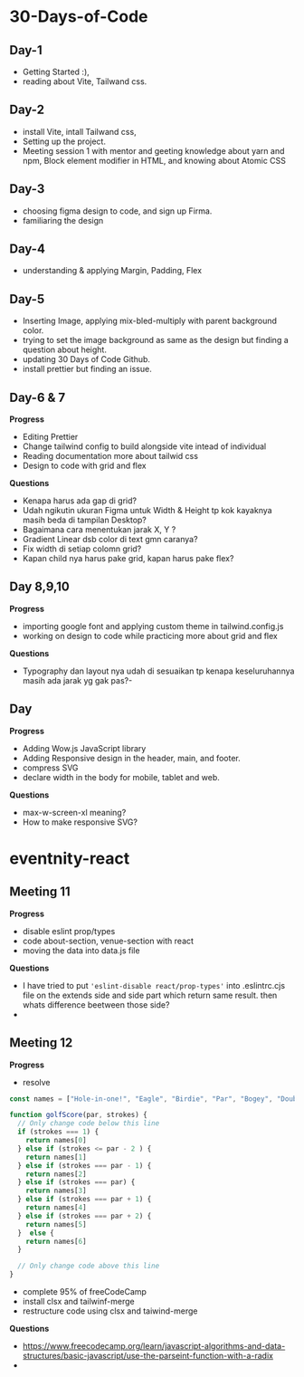# 30-Days-of-Code

## Day-1
- Getting Started :),
- reading about Vite, Tailwand css.

## Day-2
- install Vite, intall Tailwand css,
- Setting up the project.
- Meeting session 1 with mentor and geeting knowledge about yarn and npm, Block element modifier in HTML, and knowing about Atomic CSS

## Day-3
- choosing figma design to code, and sign up Firma.
- familiaring the design


## Day-4
- understanding & applying Margin, Padding, Flex


## Day-5
- Inserting Image, applying mix-bled-multiply with parent background color.
- trying to set the image background as same as the design but finding a question about height.
- updating 30 Days of Code Github.
- install prettier but finding an issue.


## Day-6 & 7

**Progress**
- Editing Prettier
- Change tailwind config to build alongside vite intead of individual
- Reading documentation more about tailwid css
- Design to code with grid and flex

**Questions**
- Kenapa harus ada gap di grid?
- Udah ngikutin ukuran Figma untuk Width & Height tp kok kayaknya masih beda di tampilan Desktop?
- Bagaimana cara menentukan jarak X, Y ?
- Gradient Linear dsb color di text gmn caranya?
- Fix width di setiap colomn grid?
- Kapan child nya harus pake grid, kapan harus pake flex?

## Day 8,9,10

**Progress**
- importing google font and applying custom theme in tailwind.config.js
- working on design to code while practicing more about grid and flex

**Questions**
- Typography dan layout nya udah di sesuaikan tp kenapa keseluruhannya masih ada jarak yg gak pas?-


## Day

**Progress**
- Adding Wow.js JavaScript library 
- Adding Responsive design in the header, main, and footer.
- compress SVG
- declare width in the body for mobile, tablet and web.

**Questions**
- max-w-screen-xl meaning?
- How to make responsive SVG?


# eventnity-react

## Meeting 11 

**Progress**
- disable eslint prop/types
- code about-section, venue-section with react
- moving the data into data.js file

**Questions**
- I have tried to put `'eslint-disable react/prop-types'` into .eslintrc.cjs file on the extends side and side part which return same result. then whats difference beetween those side?
- 


## Meeting 12

**Progress**
- resolve

```js
const names = ["Hole-in-one!", "Eagle", "Birdie", "Par", "Bogey", "Double Bogey", "Go Home!"];

function golfScore(par, strokes) {
  // Only change code below this line
  if (strokes === 1) {
    return names[0]
  } else if (strokes <= par - 2	) {
    return names[1]
  } else if (strokes === par - 1) {
    return names[2]
  } else if (strokes === par) {
    return names[3]
  } else if (strokes === par + 1) {
    return names[4]
  } else if (strokes === par + 2) {
    return names[5]
  }  else {
    return names[6]
  } 

  // Only change code above this line
}
```

- complete 95% of freeCodeCamp
- install clsx and tailwinf-merge
- restructure code using clsx and taiwind-merge

**Questions**

- https://www.freecodecamp.org/learn/javascript-algorithms-and-data-structures/basic-javascript/use-the-parseint-function-with-a-radix
- 
